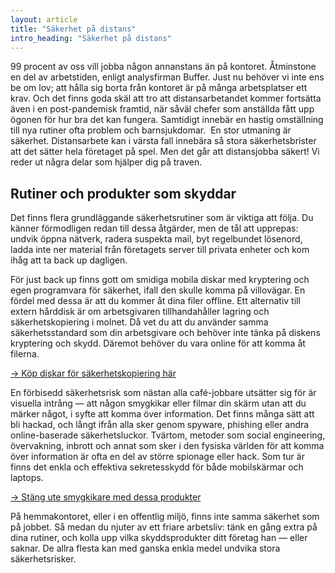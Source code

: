 ```yaml
---
layout: article
title: "Säkerhet på distans"
intro_heading: "Säkerhet på distans"
---
```

99 procent av oss vill jobba någon annanstans än på kontoret. Åtminstone en del av arbetstiden, enligt analysfirman Buffer. Just nu behöver vi inte ens be om lov; att hålla sig borta från kontoret är på många arbetsplatser ett krav. Och det finns goda skäl att tro att distansarbetandet kommer fortsätta även i en post-pandemisk framtid, när såväl chefer som anställda fått upp ögonen för hur bra det kan fungera. Samtidigt innebär en hastig omställning till nya rutiner ofta problem och barnsjukdomar.  En stor utmaning är säkerhet. Distansarbete kan i värsta fall innebära så stora säkerhetsbrister att det sätter hela företaget på spel. Men det går att distansjobba säkert! Vi reder ut några delar som hjälper dig på traven.

## Rutiner och produkter som skyddar

Det finns flera grundläggande säkerhetsrutiner som är viktiga att följa. Du känner förmodligen redan till dessa åtgärder, men de tål att upprepas: undvik öppna nätverk, radera suspekta mail, byt regelbundet lösenord, ladda inte ner material från företagets server till privata enheter och kom ihåg att ta back up dagligen.

För just back up finns gott om smidiga mobila diskar med kryptering och egen programvara för säkerhet, ifall den skulle komma på villovägar. En fördel med dessa är att du kommer åt dina filer offline. Ett alternativ till extern hårddisk är om arbetsgivaren tillhandahåller lagring och säkerhetskopiering i molnet. Då vet du att du använder samma säkerhetsstandard som din arbetsgivare och behöver inte tänka på diskens kryptering och skydd. Däremot behöver du vara online för att komma åt filerna. 

[-> Köp diskar för säkerhetskopiering här](https://www.atea.se/eshop/products/?filters=S_KrypteradHDD)

En förbisedd säkerhetsrisk som nästan alla café-jobbare utsätter sig för är visuella intrång — att någon smygkikar eller filmar din skärm utan att du märker något, i syfte att komma över information. Det finns många sätt att bli hackad, och långt ifrån alla sker genom spyware, phishing eller andra online-baserade säkerhetsluckor. Tvärtom, metoder som social engineering, övervakning, inbrott och annat som sker i den fysiska världen för att komma över information är ofta en del av större spionage eller hack. Som tur är finns det enkla och effektiva sekretesskydd för både mobilskärmar och laptops.

[-> Stäng ute smygkikare med dessa produkter](https://www.atea.se/eshop/products/?filters=S_privacy%7EEF_137%7EM_137_400%7EM_137_378%7EM_137_2218%7EM_137_2324%7EM_137_8858)

På hemmakontoret, eller i en offentlig miljö, finns inte samma säkerhet som på jobbet. Så medan du njuter av ett friare arbetsliv: tänk en gång extra på dina rutiner, och kolla upp vilka skyddsprodukter ditt företag han — eller saknar. De allra flesta kan med ganska enkla medel undvika stora säkerhetsrisker.